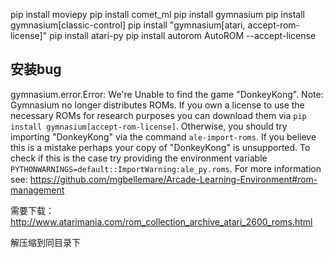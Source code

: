 pip install moviepy
pip install comet_ml
pip install gymnasium
pip install gymnasium[classic-control]
pip install "gymnasium[atari, accept-rom-license]"
pip install atari-py
pip install autorom
AutoROM --accept-license



## 安装bug

gymnasium.error.Error: We're Unable to find the game "DonkeyKong". Note: Gymnasium no longer distributes ROMs. If you own a license to use the necessary ROMs for research purposes you can download them via `pip install gymnasium[accept-rom-license]`. Otherwise, you should try importing "DonkeyKong" via the command `ale-import-roms`. If you believe this is a mistake perhaps your copy of "DonkeyKong" is unsupported. To check if this is the case try providing the environment variable `PYTHONWARNINGS=default::ImportWarning:ale_py.roms`. For more information see: https://github.com/mgbellemare/Arcade-Learning-Environment#rom-management


需要下载：http://www.atarimania.com/rom_collection_archive_atari_2600_roms.html

解压缩到同目录下
